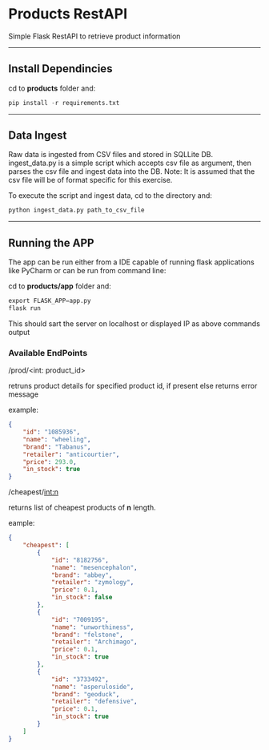 # Products RestAPI
Simple Flask RestAPI to retrieve product information

---

## Install Dependincies

cd to **products** folder and:

```python
pip install -r requirements.txt
```

---

## Data Ingest
Raw data is ingested from CSV files and stored in SQLLite DB.
ingest_data.py is a simple script which accepts csv file as argument,
then parses the csv file and ingest data into the DB.
Note: It is assumed that the csv file will be of format specific for this exercise.

To execute the script and ingest data, cd to the directory and:

```python
python ingest_data.py path_to_csv_file
```

---

## Running the APP
The app can be run either from a IDE capable of running flask applications like PyCharm
or can be run from command line:

cd to **products/app** folder and:
```python
export FLASK_APP=app.py
flask run
```
This should sart the server on localhost or displayed IP as above commands output

### Available EndPoints

/prod/<int: product_id>

retruns product details for specified product id, if present else returns error message

example:
```json
{
    "id": "1085936",
    "name": "wheeling",
    "brand": "Tabanus",
    "retailer": "anticourtier",
    "price": 293.0,
    "in_stock": true
}
```

/cheapest/<int:n>

returns list of cheapest products of **n** length.

eample:
```json
{
    "cheapest": [
        {
            "id": "8182756",
            "name": "mesencephalon",
            "brand": "abbey",
            "retailer": "zymology",
            "price": 0.1,
            "in_stock": false
        },
        {
            "id": "7009195",
            "name": "unworthiness",
            "brand": "felstone",
            "retailer": "Archimago",
            "price": 0.1,
            "in_stock": true
        },
        {
            "id": "3733492",
            "name": "asperuloside",
            "brand": "geoduck",
            "retailer": "defensive",
            "price": 0.1,
            "in_stock": true
        }
    ]
}
```



